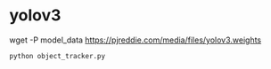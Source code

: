 
# yolov3
wget -P model_data https://pjreddie.com/media/files/yolov3.weights


```
python object_tracker.py
```


